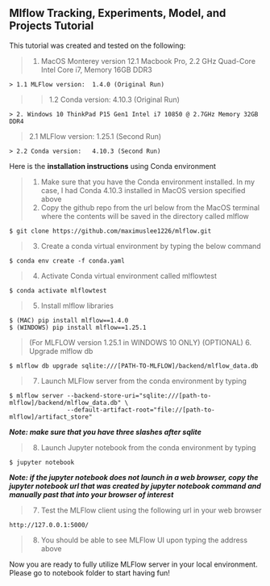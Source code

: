 ## Mlflow Tracking, Experiments, Model, and Projects Tutorial

This tutorial was created and tested on the following: 
> 1. MacOS Monterey version 12.1 Macbook Pro, 2.2 GHz Quad-Core Intel Core i7, Memory 16GB DDR3
  ```
  > 1.1 MLFlow version:  1.4.0 (Original Run)
  ```
  >> 1.2 Conda version:   4.10.3 (Original Run)
  ```
> 2. Windows 10 ThinkPad P15 Gen1 Intel i7 10850 @ 2.7GHz Memory 32GB DDR4
  ```
  > 2.1 MLFlow version:  1.25.1 (Second Run)
  ```
  > 2.2 Conda version:   4.10.3 (Second Run)
  ```
Here is the **installation instructions** using Conda environment
> 1. Make sure that you have the Conda environment installed. In my case, I had Conda 4.10.3 installed in MacOS version specified above
> 2. Copy the github repo from the url below from the MacOS terminal where the contents will be saved in the directory called mlflow
  ```
  $ git clone https://github.com/maximuslee1226/mlflow.git
  ```
> 3. Create a conda virtual environment by typing the below command
  ```
  $ conda env create -f conda.yaml
  ```
> 4. Activate Conda virtual environment called mlflowtest
  ```
  $ conda activate mlflowtest
  ```
> 5. Install mlflow libraries
  ```
  $ (MAC) pip install mlflow==1.4.0
  $ (WINDOWS) pip install mlflow==1.25.1
  ```
> (For MLFLOW version 1.25.1 in WINDOWS 10 ONLY) 
> (OPTIONAL) 6. Upgrade mlflow db
  ```
  $ mlflow db upgrade sqlite:///[PATH-TO-MLFLOW]/backend/mlflow_data.db
  ``` 
> 7. Launch MLFlow server from the conda environment by typing
  ```
  $ mlflow server --backend-store-uri="sqlite:///[path-to-mlflow]/backend/mlflow_data.db" \
                  --default-artifact-root="file://[path-to-mlflow]/artifact_store"
  ```
  ***Note: make sure that you have three slashes after sqlite***
> 8. Launch Jupyter notebook from the conda environment by typing
  ```
  $ jupyter notebook
  ```
  ***Note: if the jupyter notebook does not launch in a web browser, copy the jupyter notebook url that was created by jupyter notebook command and manually past that into your browser of interest***
> 7. Test the MLFlow client using the following url in your web browser
  ```
  http://127.0.0.1:5000/
  ```
> 8. You should be able to see MLFlow UI upon typing the address above

Now you are ready to fully utilize MLFlow server in your local environment. Please go to notebook folder to start having fun!
